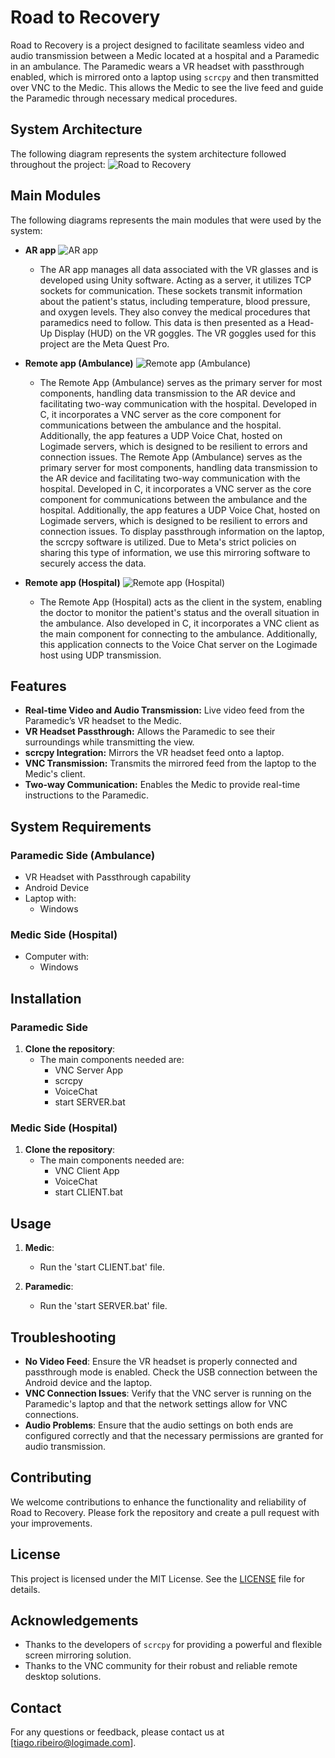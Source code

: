 # Road to Recovery

Road to Recovery is a project designed to facilitate seamless video and audio transmission between a Medic located at a hospital and a Paramedic in an ambulance. The Paramedic wears a VR headset with passthrough enabled, which is mirrored onto a laptop using `scrcpy` and then transmitted over VNC to the Medic. This allows the Medic to see the live feed and guide the Paramedic through necessary medical procedures.

## System Architecture
The following diagram represents the system architecture followed throughout the project:
![Road to Recovery](docs/r2r_system_diagram.png)

## Main Modules
The following diagrams represents the main modules that were used by the system:
- **AR app** ![AR app](docs/ar_app.png)
  - The AR app manages all data associated with the VR glasses and is developed using Unity software. Acting as a server, it utilizes TCP sockets for communication. These sockets transmit information about the patient's status, including temperature, blood pressure, and oxygen levels. They also convey the medical procedures that paramedics need to follow. This data is then presented as a Head-Up Display (HUD) on the VR goggles.
The VR goggles used for this project are the Meta Quest Pro.

- **Remote app (Ambulance)** ![Remote app (Ambulance)](docs/remote_app_ambulance.png)
  - The Remote App (Ambulance) serves as the primary server for most components, handling data transmission to the AR device and facilitating two-way communication with the hospital. Developed in C, it incorporates a VNC server as the core component for communications between the ambulance and the hospital. Additionally, the app features a UDP Voice Chat, hosted on Logimade servers, which is designed to be resilient to errors and connection issues. The Remote App (Ambulance) serves as the primary server for most components, handling data transmission to the AR device and facilitating two-way communication with the hospital. Developed in C, it incorporates a VNC server as the core component for communications between the ambulance and the hospital. Additionally, the app features a UDP Voice Chat, hosted on Logimade servers, which is designed to be resilient to errors and connection issues. To display passthrough information on the laptop, the scrcpy software is utilized. Due to Meta's strict policies on sharing this type of information, we use this mirroring software to securely access the data.

- **Remote app (Hospital)** ![Remote app (Hospital)](docs/remote_app_hospital.png)
  - The Remote App (Hospital) acts as the client in the system, enabling the doctor to monitor the patient's status and the overall situation in the ambulance. Also developed in C, it incorporates a VNC client as the main component for connecting to the ambulance. Additionally, this application connects to the Voice Chat server on the Logimade host using UDP transmission. 

## Features

- **Real-time Video and Audio Transmission:** Live video feed from the Paramedic’s VR headset to the Medic.
- **VR Headset Passthrough:** Allows the Paramedic to see their surroundings while transmitting the view.
- **scrcpy Integration:** Mirrors the VR headset feed onto a laptop.
- **VNC Transmission:** Transmits the mirrored feed from the laptop to the Medic's client.
- **Two-way Communication:** Enables the Medic to provide real-time instructions to the Paramedic.

## System Requirements

### Paramedic Side (Ambulance)
- VR Headset with Passthrough capability
- Android Device
- Laptop with:
  - Windows

### Medic Side (Hospital)
- Computer with:
  - Windows

## Installation

### Paramedic Side

1. **Clone the repository**:
    - The main components needed are:
        - VNC Server App
        - scrcpy
        - VoiceChat
        - start SERVER.bat


### Medic Side (Hospital)

1. **Clone the repository**:
    - The main components needed are:
        - VNC Client App
        - VoiceChat
        - start CLIENT.bat

## Usage

1. **Medic**:
   - Run the 'start CLIENT.bat' file.

2. **Paramedic**:
   - Run the 'start SERVER.bat' file.

## Troubleshooting

- **No Video Feed**: Ensure the VR headset is properly connected and passthrough mode is enabled. Check the USB connection between the Android device and the laptop.
- **VNC Connection Issues**: Verify that the VNC server is running on the Paramedic's laptop and that the network settings allow for VNC connections.
- **Audio Problems**: Ensure that the audio settings on both ends are configured correctly and that the necessary permissions are granted for audio transmission.

## Contributing

We welcome contributions to enhance the functionality and reliability of Road to Recovery. Please fork the repository and create a pull request with your improvements.

## License

This project is licensed under the MIT License. See the [LICENSE](LICENSE) file for details.

## Acknowledgements

- Thanks to the developers of `scrcpy` for providing a powerful and flexible screen mirroring solution.
- Thanks to the VNC community for their robust and reliable remote desktop solutions.

## Contact

For any questions or feedback, please contact us at [tiago.ribeiro@logimade.com].


